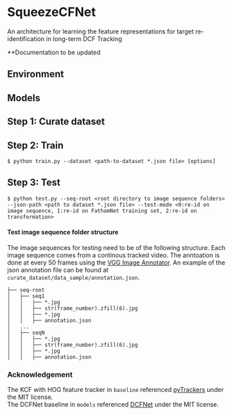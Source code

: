 # SqueezeCFNet
An architecture for learning the feature representations for target re-identification
in long-term DCF Tracking <br>

**Documentation to be updated

## Environment

## Models

##  Step 1: Curate dataset

## Step 2: Train
```console
$ python train.py --dataset <path-to-dataset *.json file> [options]
```

## Step 3: Test
```console
$ python test.py --seq-root <root directory to image sequence folders> --json-path <path to dataset *.json file> --test-mode <0:re-id on image sequence, 1:re-id on FathomNet training set, 2:re-id on transformation>
```
#### Test image sequence folder structure
The image sequences for testing need to be of the following structure. Each image sequence comes from a continous tracked video. The anntoation is done at every 50 frames using the [VGG Image Annotator](https://www.robots.ox.ac.uk/~vgg/software/via/). An example of the json annotation file can be found at `curate_dataset/data_sample/annotation.json`.<br>
```
├── seq-root
│   ├── seq1
│   │   ├── *.jpg
│   │   ├── str(frame_number).zfill(6).jpg
│   │   ├── *.jpg
│   │   ├── annotation.json
│   ...
│   ├── seqN
│   │   ├── *.jpg
│   │   ├── str(frame_number).zfill(6).jpg
│   │   ├── *.jpg
│   │   ├── annotation.json
```

### Acknowledgement
The KCF with HOG feature tracker in `baseline` referenced [pyTrackers](https://github.com/fengyang95/pyCFTrackers) under the MIT license. <br>
The DCFNet baseline in `models` referenced [DCFNet](https://github.com/foolwood/DCFNet_pytorch) under the MIT license.
